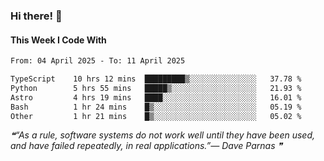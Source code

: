 ### Hi there! 👋

#### This Week I Code With
<!--START_SECTION:waka-->

```txt
From: 04 April 2025 - To: 11 April 2025

TypeScript    10 hrs 12 mins  █████████▒░░░░░░░░░░░░░░░   37.78 %
Python        5 hrs 55 mins   █████▒░░░░░░░░░░░░░░░░░░░   21.93 %
Astro         4 hrs 19 mins   ████░░░░░░░░░░░░░░░░░░░░░   16.01 %
Bash          1 hr 24 mins    █▒░░░░░░░░░░░░░░░░░░░░░░░   05.19 %
Other         1 hr 21 mins    █▒░░░░░░░░░░░░░░░░░░░░░░░   05.02 %
```

<!--END_SECTION:waka-->

<!--STARTS_HERE_QUOTE_README-->
<i>❝“As a rule, software systems do not work well until they have been used, and have failed repeatedly, in real applications.”— Dave Parnas   ❞</i>
<!--ENDS_HERE_QUOTE_README-->
